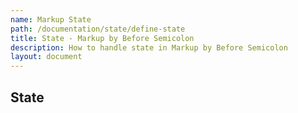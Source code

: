 ```yaml
---
name: Markup State
path: /documentation/state/define-state
title: State - Markup by Before Semicolon
description: How to handle state in Markup by Before Semicolon
layout: document
---
```


## State
